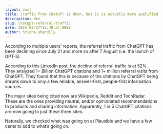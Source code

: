 ```yaml
---
layout: post
title: Traffic from ChatGPT is down, but it is actually more qualified.
description: des
slug: chatgpt-referral-traffic
date: 2025-08-27T12:49:57.909Z
author: hricha-shandily
---
```

According to multiple users’ reports, the referral traffic from ChatGPT has been declining since July 21 and more so after 7 August (i.e. the launch of GPT-5).

According to this LinkedIn post, the decline of referral traffic is at 52%. They analyzed 1+ Billion ChatGPT citations and 1+ million referral visits from ChatGPT. They found that this is because of the citations by ChatGPT being shrunk down to only a few reliable, answer-first, people-first information sources.

The major sites being cited now are Wikipedia, Reddit and TechRadar. These are the ones providing neutral, and/or opinionated recommendations to products and sharing information. Apparently, 1 in 5 ChatGPT citations are now going to just these three sites.

Naturally, we checked what was going on at Plausible and we have a few cents to add to what’s going on.
